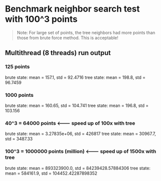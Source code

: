 # Benchmark neighbor search test with 100^3 points

> Note: For large set of points, the tree neighbors had more points than those from brute force method. This is acceptable!

## Multithread (8 threads) run output

### 125 points
brute state: mean = 157.1, std = 92.4716
tree state: mean = 198.8, std = 96.7459

### 1000 points
brute state: mean = 160.65, std = 104.741
tree state: mean = 196.8, std = 103.156

### 40^3 = 64000 points <--- speed up of 100x with tree
brute state: mean = 3.27835e+06, std = 426817
tree state: mean = 30967.7, std = 3487.33

### 100^3 = 1000000 points (million) <--- speed up of 1500x with tree
brute state: mean = 893323900.0, std = 84239428.57884306
tree state: mean = 584161.9, std = 104452.42287898352
